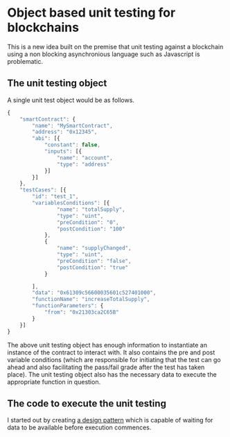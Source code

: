 # Object based unit testing for blockchains

This is a new idea built on the premise that unit testing against a blockchain using a non blocking asynchronious language such as Javascript is problematic.

## The unit testing object
A single unit test object would be as follows.

```javascript
{
	"smartContract": {
		"name": "MySmartContract",
		"address": "0x12345",
		"abi": [{
			"constant": false,
			"inputs": [{
				"name": "account",
				"type": "address"
			}]
		}]
	},
	"testCases": [{
		"id": "test_1",
		"variablesConditions": [{
				"name": "totalSupply",
				"type": "uint",
				"preCondition": "0",
				"postCondition": "100"
			},
			{
				"name": "supplyChanged",
				"type": "uint",
				"preCondition": "false",
				"postCondition": "true"
			}

		],
		"data": "0x61309c56600035601c527401000",
		"functionName": "increaseTotalSupply",
		"functionParameters": {
			"from": "0x21303ca2C65B"
		}
	}]
}
```
The above unit testing object has enough information to instantiate an instance of the contract to interact with. It also contains the pre and post variable conditions (which are responsible for initiating that the test can go ahead and also facilitating the pass/fail grade after the test has taken place). The unit testing object also has the necessary data to execute the appropriate function in question.

## The code to execute the unit testing
I started out by creating [a design pattern](https://medium.com/@timmccallum/how-to-logically-stop-javascript-code-from-executing-d449d8e32a4b) which is capable of waiting for data to be available before execution commences. 
